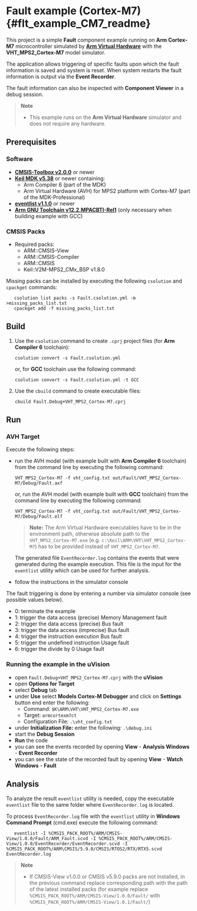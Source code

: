# Fault example (Cortex-M7) {#flt_example_CM7_readme}

This project is a simple **Fault** component example running on **Arm Cortex-M7** microcontroller simulated by 
[**Arm Virtual Hardware**](https://arm-software.github.io/AVH/main/simulation/html/Using.html) with the **VHT_MPS2_Cortex-M7** model simulator.

The application allows triggering of specific faults upon which the fault information is saved and system is reset.
When system restarts the fault information is output via the **Event Recorder**.

The fault information can also be inspected with **Component Viewer** in a debug session.

> **Note**
> - This example runs on the **Arm Virtual Hardware** simulator and does not require any hardware.

## Prerequisites

### Software

 - [**CMSIS-Toolbox v2.0.0**](https://github.com/Open-CMSIS-Pack/cmsis-toolbox/releases) or newer
 - [**Keil MDK v5.38**](https://www.keil.com/mdk5) or newer containing:
   - Arm Compiler 6 (part of the MDK)
   - Arm Virtual Hardware (AVH) for MPS2 platform with Cortex-M7 (part of the MDK-Professional)
 - [**eventlist v1.1.0**](https://github.com/ARM-software/CMSIS-View/releases/tag/tools%2Feventlist%2F1.1.0) or newer
 - [**Arm GNU Toolchain v12.2.MPACBTI-Rel1**](https://developer.arm.com/downloads/-/arm-gnu-toolchain-downloads)
   (only necessary when building example with GCC)

### CMSIS Packs

 - Required packs:
    - ARM::CMSIS-View
    - ARM::CMSIS-Compiler
    - ARM::CMSIS
    - Keil::V2M-MPS2_CMx_BSP v1.8.0

Missing packs can be installed by executing the following `csolution` and `cpackget` commands:

```
   csolution list packs -s Fault.csolution.yml -m >missing_packs_list.txt
   cpackget add -f missing_packs_list.txt
```

## Build

1. Use the `csolution` command to create `.cprj` project files (for **Arm Compiler 6** toolchain):
   ```
   csolution convert -s Fault.csolution.yml
   ```
   or, for **GCC** toolchain use the following command:
   ```
   csolution convert -s Fault.csolution.yml -t GCC
   ```

2. Use the `cbuild` command to create executable files:
   ```
   cbuild Fault.Debug+VHT_MPS2_Cortex-M7.cprj
   ```

## Run

### AVH Target

Execute the following steps:
 - run the AVH model (with example built with **Arm Compiler 6** toolchain) from the command line by executing the following command:
   ```
   VHT_MPS2_Cortex-M7 -f vht_config.txt out/Fault/VHT_MPS2_Cortex-M7/Debug/Fault.axf
   ```
   or, run the AVH model (with example built with **GCC** toolchain) from the command line by executing the following command:
   ```
   VHT_MPS2_Cortex-M7 -f vht_config.txt out/Fault/VHT_MPS2_Cortex-M7/Debug/Fault.elf
   ```
   > **Note:** The Arm Virtual Hardware executables have to be in the environment path, otherwise absolute path to the 
   `VHT_MPS2_Cortex-M7.exe` (e.g. `c:\Keil\ARM\VHT\VHT_MPS2_Cortex-M7`) has to be provided instead of `VHT_MPS2_Cortex-M7`.

   The generated file `EventRecorder.log` contains the events that were generated during the example execution.
   This file is the input for the `eventlist` utility which can be used for further analysis.

 - follow the instructions in the simulator console

The fault triggering is done by entering a number via simulator console (see possible values below).

 - 0: terminate the example
 - 1: trigger the data access (precise) Memory Management fault
 - 2: trigger the data access (precise) Bus fault
 - 3: trigger the data access (imprecise) Bus fault
 - 4: trigger the instruction execution Bus fault
 - 5: trigger the undefined instruction Usage fault
 - 6: trigger the divide by 0 Usage fault

### Running the example in the uVision

 - open `Fault.Debug+VHT_MPS2_Cortex-M7.cprj` with the **uVision**
 - open **Options for Target**
 - select **Debug** tab
 - under **Use** select **Models Cortex-M Debugger** and click on **Settings** button end enter the following:
   - Command: `$K\ARM\VHT\VHT_MPS2_Cortex-M7.exe`
   - Target: `armcortexm7ct`
   - Configuration File: `.\vht_config.txt`
 - under **Initialization File:** enter the following: `.\debug.ini`
 - start the **Debug Session**
 - **Run** the code
 - you can see the events recorded by opening **View** - **Analysis Windows** - **Event Recorder**
 - you can see the state of the recorded fault by opening **View** - **Watch Windows** - **Fault**

## Analysis

To analyze the result `eventlist` utility is needed, copy the executable `eventlist` file to the same folder where `EventRecorder.log` is located.

To process `EventRecorder.log` file with the `eventlist` utility in **Windows Command Prompt** (cmd.exe) execute the following command:
```
   eventlist -I %CMSIS_PACK_ROOT%/ARM/CMSIS-View/1.0.0/Fault/ARM_Fault.scvd -I %CMSIS_PACK_ROOT%/ARM/CMSIS-View/1.0.0/EventRecorder/EventRecorder.scvd -I %CMSIS_PACK_ROOT%/ARM\CMSIS/5.9.0/CMSIS/RTOS2/RTX/RTX5.scvd EventRecorder.log
```

> **Note**
> - If CMSIS-View v1.0.0 or CMSIS v5.9.0 packs are not installed, in the previous command replace corresponding path with the path of the latest installed packs
 (for example replace `%CMSIS_PACK_ROOT%/ARM/CMSIS-View/1.0.0/Fault/` with `%CMSIS_PACK_ROOT%/ARM/CMSIS-View/1.0.1/Fault/`)
